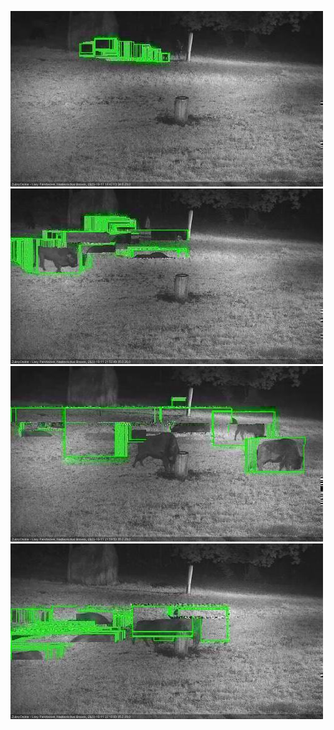 ![20201011-183624-184630](in2/20201011/20201011-183624-184630_0_.jpg)
![20201011-214946-215952](in2/20201011/20201011-214946-215952_0_.jpg)
![20201011-215958-221002](in2/20201011/20201011-215958-221002_0_.jpg)
![20201011-221008-222012](in2/20201011/20201011-221008-222012_0_.jpg)
